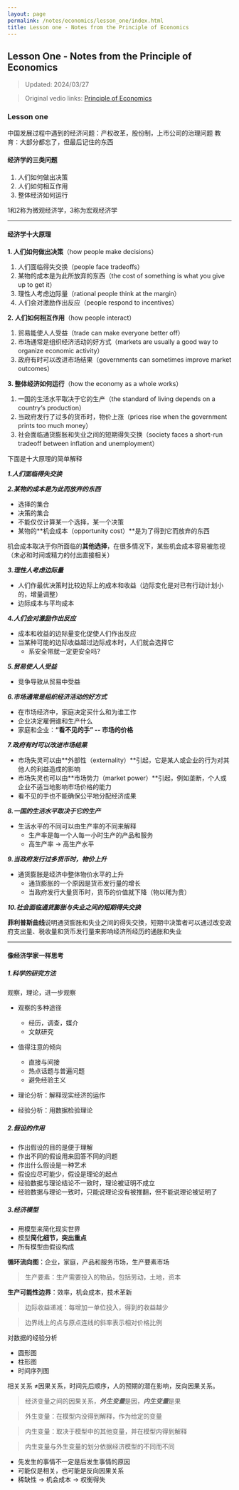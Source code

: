 ```yaml
---
layout: page
permalink: /notes/economics/lesson_one/index.html
title: Lesson one - Notes from the Principle of Economics
---
```


## Lesson One - Notes from the Principle of Economics

> Updated: 2024/03/27

> Original vedio links: [Principle of Economics](https://www.bilibili.com/video/BV1am4y1D73g/?spm_id_from=333.337.search-card.all.click&vd_source=d1a3031e05f1b0a7b95b74de5ca1859b)

### Lesson one

中国发展过程中遇到的经济问题：产权改革，股份制，上市公司的治理问题
教育：大部分都忘了，但最后记住的东西

#### 经济学的三类问题

1. 人们如何做出决策
2. 人们如何相互作用
3. 整体经济如何运行

1和2称为微观经济学，3称为宏观经济学

---

#### 经济学十大原理

**1. 人们如何做出决策**（how people make decisions）
   1. 人们面临得失交换（people face tradeoffs）
   2. 某物的成本是为此所放弃的东西（the cost of something is what you give up to get it）
   3. 理性人考虑边际量（rational people think at the margin）
   4. 人们会对激励作出反应（people respond to incentives）

**2. 人们如何相互作用**（how people interact）
   1. 贸易能使人人受益（trade can make everyone better off）
   2. 市场通常是组织经济活动的好方式（markets are usually a good way to organize economic activity）
   3. 政府有时可以改进市场结果（governments can sometimes improve market outcomes）

**3. 整体经济如何运行**（how the economy as a whole works）
   1. 一国的生活水平取决于它的生产（the standard of living depends on a country‘s production）
   2. 当政府发行了过多的货币时，物价上涨（prices rise when the government prints too much money）
   3. 社会面临通货膨胀和失业之间的短期得失交换（society faces a short-run tradeoff between inflation and unemployment）

下面是十大原理的简单解释

***1.人们面临得失交换***
<br>

***2.某物的成本是为此而放弃的东西***
- 选择的集合
- 决策的集合
- 不能仅仅计算某一个选择，某一个决策
- 某物的**机会成本（opportunity cost）**是为了得到它而放弃的东西

机会成本取决于你所面临的**其他选择**，在很多情况下，某些机会成本容易被忽视（未必和时间或精力的付出直接相关）
<br>

***3.理性人考虑边际量***
- 人们作最优决策时比较边际上的成本和收益（边际变化是对已有行动计划小的，增量调整）
- 边际成本与平均成本

***4.人们会对激励作出反应***
- 成本和收益的边际量变化促使人们作出反应
- 当某种可能的边际收益超过边际成本时，人们就会选择它
  - 系安全带就一定更安全吗?

***5.贸易使人人受益***
- 竞争导致从贸易中受益

***6.市场通常是组织经济活动的好方式***
- 在市场经济中，家庭决定买什么和为谁工作
- 企业决定雇佣谁和生产什么
- 家庭和企业：**“看不见的手” -- 市场的价格**

***7.政府有时可以改进市场结果***
- 市场失灵可以由**外部性（externality）**引起，它是某人或企业的行为对其他人的利益造成的影响
- 市场失灵也可以由**市场势力（market power）**引起，例如垄断，个人或企业不适当地影响市场价格的能力
- 看不见的手也不能确保公平地分配经济成果

***8.一国的生活水平取决于它的生产***
- 生活水平的不同可以由生产率的不同来解释
  - 生产率是每一个人每一小时生产的产品和服务
  - 高生产率 -> 高生产水平

***9.当政府发行过多货币时，物价上升***
- 通货膨胀是经济中整体物价水平的上升
  - 通货膨胀的一个原因是货币发行量的增长
  - 当政府发行大量货币时，货币的价值就下降（物以稀为贵）

***10.社会面临通货膨胀与失业之间的短期得失交换***
<br>

**菲利普斯曲线**说明通货膨胀和失业之间的得失交换，短期中决策者可以通过改变政府支出量、税收量和货币发行量来影响经济所经历的通胀和失业

---

#### 像经济学家一样思考

##### 1.科学的研究方法

观察，理论，进一步观察

- 观察的多种途径
  - 经历，调查，媒介
  - 文献研究
- 值得注意的倾向
  - 直接与间接
  - 热点话题与普遍问题
  - 避免经验主义

- 理论分析：解释现实经济的运作
- 经验分析：用数据检验理论

##### 2.假设的作用

- 作出假设的目的是便于理解
- 作出不同的假设用来回答不同的问题
- 作出什么假设是一种艺术
- 假设应尽可能少，假设是理论的起点
- 经验数据与理论结论不一致时，理论被证明不成立
- 经验数据与理论一致时，只能说理论没有被推翻，但不能说理论被证明了

##### 3.经济模型

- 用模型来简化现实世界
- 模型**简化细节，突出重点**
- 所有模型由假设构成

**循环流向图**：企业，家庭，产品和服务市场，生产要素市场
> 生产要素：生产需要投入的物品，包括劳动，土地，资本

**生产可能性边界**：效率，机会成本，技术革新
> 边际收益递减：每增加一单位投入，得到的收益越少

> 边界线上的点与原点连线的斜率表示相对价格比例

对数据的经验分析
- 圆形图
- 柱形图
- 时间序列图 

相关关系 $\neq$因果关系，时间先后顺序，人的预期的潜在影响，反向因果关系。
> 经济变量之间的因果关系，***外生变量***是因，***内生变量***是果

> 外生变量：在模型内没得到解释，作为给定的变量

> 内生变量：取决于模型中的其他变量，并在模型内得到解释

> 内生变量与外生变量的划分依据经济模型的不同而不同

- 先发生的事情不一定是后发生事情的原因
- 可能仅是相关，也可能是反向因果关系
- 稀缺性 -> 机会成本 -> 权衡得失

